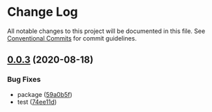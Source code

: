 # Change Log

All notable changes to this project will be documented in this file.
See [Conventional Commits](https://conventionalcommits.org) for commit guidelines.

## [0.0.3](https://github.com/eternal-system/react-cli/compare/v0.0.1...v0.0.3) (2020-08-18)


### Bug Fixes

* package ([59a0b5f](https://github.com/eternal-system/react-cli/commit/59a0b5f0ef37ade1045e5a243325b583301e2379))
* test ([74ee11d](https://github.com/eternal-system/react-cli/commit/74ee11dd5d93cc1d076971ba208d72ff424f24b9))
